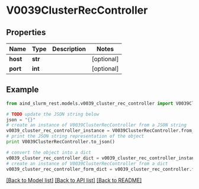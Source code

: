 # V0039ClusterRecController


## Properties

Name | Type | Description | Notes
------------ | ------------- | ------------- | -------------
**host** | **str** |  | [optional] 
**port** | **int** |  | [optional] 

## Example

```python
from aind_slurm_rest.models.v0039_cluster_rec_controller import V0039ClusterRecController

# TODO update the JSON string below
json = "{}"
# create an instance of V0039ClusterRecController from a JSON string
v0039_cluster_rec_controller_instance = V0039ClusterRecController.from_json(json)
# print the JSON string representation of the object
print V0039ClusterRecController.to_json()

# convert the object into a dict
v0039_cluster_rec_controller_dict = v0039_cluster_rec_controller_instance.to_dict()
# create an instance of V0039ClusterRecController from a dict
v0039_cluster_rec_controller_form_dict = v0039_cluster_rec_controller.from_dict(v0039_cluster_rec_controller_dict)
```
[[Back to Model list]](../README.md#documentation-for-models) [[Back to API list]](../README.md#documentation-for-api-endpoints) [[Back to README]](../README.md)


